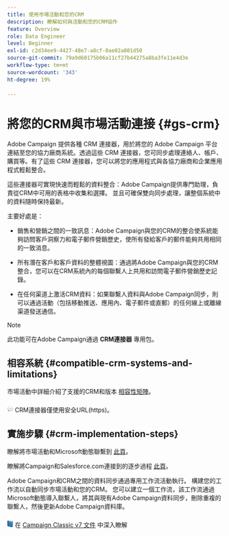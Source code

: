 ```yaml
---
title: 使用市場活動和您的CRM
description: 瞭解如何與活動和您的CRM協作
feature: Overview
role: Data Engineer
level: Beginner
exl-id: c2d34ee9-4427-48e7-a8cf-0ae02a801d50
source-git-commit: 79a9d60175b06a11cf27b44275a8ba3fe11e4d3e
workflow-type: tm+mt
source-wordcount: '343'
ht-degree: 19%

---
```


# 將您的CRM與市場活動連接 {#gs-crm}

Adobe Campaign 提供各種 CRM 連接器，用於將您的 Adobe Campaign 平台連結至您的協力廠商系統。透過這些 CRM 連接器，您可同步處理連絡人、帳戶、購買等。有了這些 CRM 連接器，您可以將您的應用程式與各協力廠商和企業應用程式輕鬆整合。

這些連接器可實現快速而輕鬆的資料整合：Adobe Campaign提供專門助理，負責從CRM中可用的表格中收集和選擇。 並且可確保雙向同步處理，讓整個系統中的資料隨時保持最新。

主要好處是：

* 銷售和營銷之間的一致訊息：Adobe Campaign與您的CRM的整合使系統能夠訪問客戶洞察力和電子郵件營銷歷史，使所有發給客戶的郵件能夠共用相同的一致消息。

* 所有潛在客戶和客戶資料的整體視圖：通過將Adobe Campaign與您的CRM整合，您可以在CRM系統內的每個聯繫人上共用和訪問電子郵件營銷歷史記錄。

* 在任何渠道上激活CRM資料：如果聯繫人資料與Adobe Campaign同步，則可以通過活動（包括移動推送、應用內、電子郵件或直郵）的任何線上或離線渠道發送通信。


>[!NOTE]
>
>此功能可在Adobe Campaign通過 **CRM連接器** 專用包。

## 相容系統 {#compatible-crm-systems-and-limitations}

市場活動中詳細介紹了支援的CRM和版本 [相容性矩陣](../start/compatibility-matrix.md)。

![](../assets/do-not-localize/speech.png)  CRM連接器僅使用安全URL(https)。

## 實施步驟 {#crm-implementation-steps}

瞭解將市場活動和Microsoft動態聯繫到 [此頁](ac-ms-dyn.md)。

瞭解將Campaign和Salesforce.com連接到的逐步過程 [此頁](ac-sfdc.md)。

Adobe Campaign和CRM之間的資料同步通過專用工作流活動執行。 構建您的工作流以自動同步市場活動和您的CRM。 您可以建立一個工作流，該工作流通過Microsoft動態導入聯繫人，將其與現有Adobe Campaign資料同步，刪除重複的聯繫人，然後更新Adobe Campaign資料庫。

![](../assets/do-not-localize/book.png) 在 [Campaign Classic v7 文件](https://experienceleague.adobe.com/docs/campaign-classic/using/getting-started/connectors/crm-connectors/crm-data-sync.html?lang=en#getting-started) 中深入瞭解
